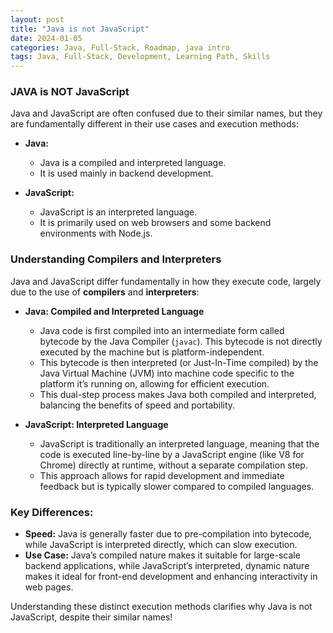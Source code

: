 ```yaml
---
layout: post
title: "Java is not JavaScript"
date: 2024-01-05
categories: Java, Full-Stack, Roadmap, java intro
tags: Java, Full-Stack, Development, Learning Path, Skills
---
```


### JAVA is NOT JavaScript

Java and JavaScript are often confused due to their similar names, but they are fundamentally different in their use cases and execution methods:

- **Java:**
  - Java is a compiled and interpreted language.
  - It is used mainly in backend development.
  
- **JavaScript:**
  - JavaScript is an interpreted language.
  - It is primarily used on web browsers and some backend environments with Node.js.

### Understanding Compilers and Interpreters

Java and JavaScript differ fundamentally in how they execute code, largely due to the use of **compilers** and **interpreters**:

- **Java: Compiled and Interpreted Language**
  - Java code is first compiled into an intermediate form called bytecode by the Java Compiler (`javac`). This bytecode is not directly executed by the machine but is platform-independent.
  - This bytecode is then interpreted (or Just-In-Time compiled) by the Java Virtual Machine (JVM) into machine code specific to the platform it’s running on, allowing for efficient execution.
  - This dual-step process makes Java both compiled and interpreted, balancing the benefits of speed and portability.

- **JavaScript: Interpreted Language**
  - JavaScript is traditionally an interpreted language, meaning that the code is executed line-by-line by a JavaScript engine (like V8 for Chrome) directly at runtime, without a separate compilation step.
  - This approach allows for rapid development and immediate feedback but is typically slower compared to compiled languages.

### Key Differences:
- **Speed:** Java is generally faster due to pre-compilation into bytecode, while JavaScript is interpreted directly, which can slow execution.
- **Use Case:** Java’s compiled nature makes it suitable for large-scale backend applications, while JavaScript’s interpreted, dynamic nature makes it ideal for front-end development and enhancing interactivity in web pages.

Understanding these distinct execution methods clarifies why Java is not JavaScript, despite their similar names!
